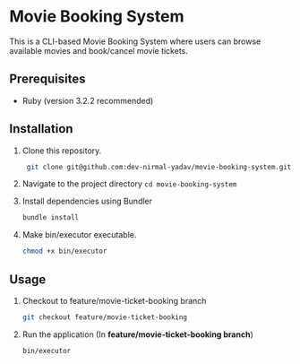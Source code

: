 # Movie Booking System

This is a CLI-based Movie Booking System where users can browse available movies and book/cancel movie tickets.

## Prerequisites

- Ruby (version 3.2.2 recommended)

## Installation

1. Clone this repository.
    ```bash
     git clone git@github.com:dev-nirmal-yadav/movie-booking-system.git
    ```
2. Navigate to the project directory
	`cd movie-booking-system`

3. Install dependencies using Bundler
    ```bash
    bundle install
    ```
4. Make bin/executor executable.
    ```bash
    chmod +x bin/executor
    ```
## Usage

1. Checkout to feature/movie-ticket-booking branch
    ```bash
    git checkout feature/movie-ticket-booking
    ```
2. Run the application (In **feature/movie-ticket-booking branch**)
    ```bash
    bin/executor
    ```

